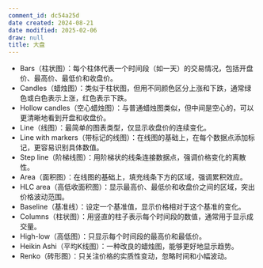 ```yaml
---
comment_id: dc54a25d
date created: 2024-08-21
date modified: 2025-02-06
draw: null
title: 大盘
---
```

- Bars（柱状图）：每个柱体代表一个时间段（如一天）的交易情况，包括开盘价、最高价、最低价和收盘价。
- Candles（蜡烛图）：类似于柱状图，但用不同颜色区分上涨和下跌，通常绿色或白色表示上涨，红色表示下跌。
- Hollow candles（空心蜡烛图）：与普通蜡烛图类似，但中间是空心的，可以更清晰地看到开盘和收盘价。
- Line（线图）：最简单的图表类型，仅显示收盘价的连续变化。
- Line with markers（带标记的线图）：在线图的基础上，在每个数据点添加标记，更容易识别具体数值。
- Step line（阶梯线图）：用阶梯状的线条连接数据点，强调价格变化的离散性。
- Area（面积图）：在线图的基础上，填充线条下方的区域，强调累积效应。
- HLC area（高低收面积图）：显示最高价、最低价和收盘价之间的区域，突出价格波动范围。
- Baseline（基准线）：设定一个基准值，显示价格相对于这个基准的变化。
- Columns（柱状图）：用竖直的柱子表示每个时间段的数值，通常用于显示成交量。
- High-low（高低图）：只显示每个时间段的最高价和最低价。
- Heikin Ashi（平均K线图）：一种改良的蜡烛图，能够更好地显示趋势。
- Renko（砖形图）：只关注价格的实质性变动，忽略时间和小幅波动。
